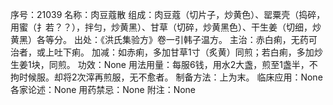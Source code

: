 序号：21039
名称：肉豆蔻散
组成：肉豆蔻（切片子，炒黄色）、罂粟壳（捣碎，用蜜（扌若？？），拌匀，炒黄黑）、甘草（切碎，炒黄黑色）、干生姜（切细，炒黄黑）各等分。
出处：《洪氏集验方》卷一引韩子温方。
主治：赤白痢，无药可治者，或上吐下痢。
加减：如赤痢，多加甘草1寸（炙黄）同煎；若白痢，多加炒生姜1块，同煎。
功效：None
用法用量：每服6钱，用水2大盏，煎至1盏半，不拘时候服。却将2次滓再煎服，无不愈者。
制备方法：上为末。
临床应用：None
各家论述：None
用药禁忌：None
附注：None
